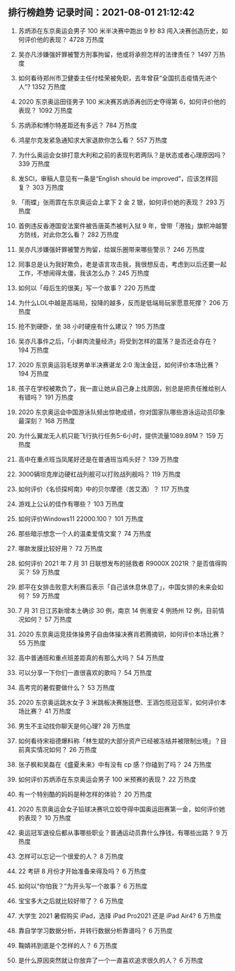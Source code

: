 
## 排行榜趋势 记录时间：2021-08-01 21:12:42
  
  1. 苏炳添在东京奥运会男子 100 米半决赛中跑出 9 秒 83 闯入决赛创造历史，如何评价他的表现？ 4728 万热度
    
  2. 吴亦凡涉嫌强奸罪被警方刑事拘留，他或将承担怎样的法律责任？ 1497 万热度
    
  3. 如何看待郑州市卫健委主任付桂荣被免职，去年曾获“全国抗击疫情先进个人”? 1352 万热度
    
  4. 2020 东京奥运田径男子 100 米决赛苏炳添再创历史夺得第 6，如何评价他的表现？ 1092 万热度
    
  5. 苏炳添和博尔特差距还有多远？ 784 万热度
    
  6. 鸿星尔克发紧急通知求大家退款你怎么看？ 557 万热度
    
  7. 为什么奥运会女排打意大利和之前的表现判若两队？是状态或者心理原因吗？ 339 万热度
    
  8. 发SCI，审稿人意见有一条是“English should be improved”，应该怎样回复？ 303 万热度
    
  9. 「雨蝶」张雨霏在东京奥运会上拿下 2 金 2 银，如何评价她的表现？ 293 万热度
    
  10. 首例违反香港国安法案件被告唐英杰被判入狱 9 年，曾带「港独」旗帜冲越警方防线，对此你怎么看？ 282 万热度
    
  11. 吴亦凡涉嫌强奸罪被警方拘留，给娱乐圈带来哪些警示？ 246 万热度
    
  12. 同事总是认为我好欺负，老是语言攻击我，我很想反击，考虑到以后还要一起工作，不想闹得太僵，我该怎么办？ 245 万热度
    
  13. 如何以「母后生的很美」写一个故事？ 220 万热度
    
  14. 为什么LOL中越是高端局，投降的越多，反而是低端局玩家愿意死撑？ 206 万热度
    
  15. 抢不到硬卧，坐 38 小时硬座有什么建议？ 195 万热度
    
  16. 吴亦凡事件之后，「小鲜肉流量经济」将受到怎样的震荡？是否还会存在？ 194 万热度
    
  17. 2020 东京奥运羽毛球男单半决赛谌龙 2:0 淘汰金廷，如何评价本场比赛？ 194 万热度
    
  18. 孩子在学校被欺负了，我一直让她从自己身上找原因，别总是把责任推给别人有错吗？ 191 万热度
    
  19. 2020 东京奥运会中国游泳队频出惊艳成绩，你对国家队哪些游泳运动员印象最深刻？ 168 万热度
    
  20. 为什么翼龙无人机只能飞行执行任务5-6小时，提供流量1089.89M？ 159 万热度
    
  21. 高中在重点班当凤尾好还是在普通班当鸡头好？ 139 万热度
    
  22. 3000辆坦克岸边硬杠战列舰可以打败战列舰吗？ 119 万热度
    
  23. 如何评价《名侦探柯南》中的贝尔摩德（苦艾酒）？ 117 万热度
    
  24. 游戏上公认的佳作有哪些？ 103 万热度
    
  25. 如何评价Windows11 22000.100？ 101 万热度
    
  26. 那些暗示想念一个人的温柔爱情文案？ 74 万热度
    
  27. 哪款发膜比较好用？ 72 万热度
    
  28. 如何评价 2021 年 7 月 31 日联想发布的拯救者 R9000X 2021R ？是否值得购买？ 59 万热度
    
  29. 郎平在女排击败意大利赛后表示「自己该休息休息了」，中国女排的未来会如何？ 59 万热度
    
  30. 7 月 31 日江苏新增本土确诊 30 例，南京 14 例淮安 4 例扬州 12 例，目前情况如何？ 57 万热度
    
  31. 2020 东京奥运竞技体操男子自由体操决赛肖若腾摘铜，如何评价本场比赛？ 55 万热度
    
  32. 高中普通班和重点班差距真的有那么大吗？ 54 万热度
    
  33. 可以分享一下你们一直很喜欢的歌吗？ 54 万热度
    
  34. 高考完的暑假要做什么？ 53 万热度
    
  35. 2020 东京奥运跳水女子 3 米跳板决赛施廷懋、王涵包揽冠亚军，如何评价本场比赛？ 41 万热度
    
  36. 男生不主动找你聊天是何心理? 28 万热度
    
  37. 如何看待宋祖德爆料称「林生斌的大部分资产已经被冻结并被限制出境」？目前真实情况如何？ 26 万热度
    
  38. 张子枫和吴磊在《盛夏未来》中有没有 cp 感？你磕到了吗？ 24 万热度
    
  39. 如何评价苏炳添在东京奥运会男子 100 米预赛的表现？ 22 万热度
    
  40. 有一个特别酷的妈妈是种怎样的体验？ 20 万热度
    
  41. 2020 东京奥运会女子铅球决赛巩立姣夺得中国奥运田赛第一金，如何评价她的表现？ 10 万热度
    
  42. 奥运冠军退役后都从事哪些职业？普通运动员靠什么挣钱，有哪些出路？ 9 万热度
    
  43. 怎样可以忘记一个很爱的人？ 8 万热度
    
  44. 22 考研 8 月份才开始准备来得及吗？ 6 万热度
    
  45. 如何以“你怕我？”为开头写一个故事？ 6 万热度
    
  46. 宝宝多大之后就比较好带了？ 6 万热度
    
  47. 大学生 2021 暑假购买 iPad，选择 iPad Pro2021 还是 iPad Air4? 6 万热度
    
  48. 靠自学学习数据分析，并转行数据分析靠谱吗？ 6 万热度
    
  49. 鞠婧祎到底是个怎样的人？ 6 万热度
    
  50. 是什么原因突然就让你放弃了一个一直喜欢追求很久的人？ 6 万热度
    